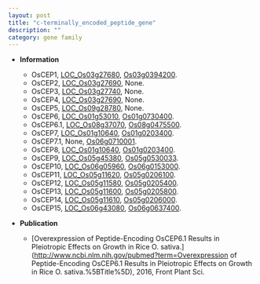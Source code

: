 ```yaml
---
layout: post
title: "c-terminally_encoded_peptide_gene"
description: ""
category: gene family
---
```


* **Information**  
    + OsCEP1, [LOC_Os03g27680](http://rice.uga.edu/cgi-bin/ORF_infopage.cgi?orf=LOC_Os03g27680), [Os03g0394200](http://rapdb.dna.affrc.go.jp/viewer/gbrowse_details/irgsp1?name=Os03g0394200).
    + OsCEP2, [LOC_Os03g27690](http://rice.uga.edu/cgi-bin/ORF_infopage.cgi?orf=LOC_Os03g27690), None.
    + OsCEP3, [LOC_Os03g27740](http://rice.uga.edu/cgi-bin/ORF_infopage.cgi?orf=LOC_Os03g27740), None.
    + OsCEP4, [LOC_Os03g27690](http://rice.uga.edu/cgi-bin/ORF_infopage.cgi?orf=LOC_Os03g27690), None.
    + OsCEP5, [LOC_Os09g28780](http://rice.uga.edu/cgi-bin/ORF_infopage.cgi?orf=LOC_Os09g28780), None.
    + OsCEP6, [LOC_Os01g53010](http://rice.uga.edu/cgi-bin/ORF_infopage.cgi?orf=LOC_Os01g53010), [Os01g0730400](http://rapdb.dna.affrc.go.jp/viewer/gbrowse_details/irgsp1?name=Os01g0730400).
    + OsCEP6.1, [LOC_Os08g37070](http://rice.uga.edu/cgi-bin/ORF_infopage.cgi?orf=LOC_Os08g37070), [Os08g0475500](http://rapdb.dna.affrc.go.jp/viewer/gbrowse_details/irgsp1?name=Os08g0475500).
    + OsCEP7, [LOC_Os01g10640](http://rice.uga.edu/cgi-bin/ORF_infopage.cgi?orf=LOC_Os01g10640), [Os01g0203400](http://rapdb.dna.affrc.go.jp/viewer/gbrowse_details/irgsp1?name=Os01g0203400).
    + OsCEP7.1, None, [Os06g0710001](http://rapdb.dna.affrc.go.jp/viewer/gbrowse_details/irgsp1?name=Os06g0710001).
    + OsCEP8, [LOC_Os01g10640](http://rice.uga.edu/cgi-bin/ORF_infopage.cgi?orf=LOC_Os01g10640), [Os01g0203400](http://rapdb.dna.affrc.go.jp/viewer/gbrowse_details/irgsp1?name=Os01g0203400).
    + OsCEP9, [LOC_Os05g45380](http://rice.uga.edu/cgi-bin/ORF_infopage.cgi?orf=LOC_Os05g45380), [Os05g0530033](http://rapdb.dna.affrc.go.jp/viewer/gbrowse_details/irgsp1?name=Os05g0530033).
    + OsCEP10, [LOC_Os06g05960](http://rice.uga.edu/cgi-bin/ORF_infopage.cgi?orf=LOC_Os06g05960), [Os06g0153000](http://rapdb.dna.affrc.go.jp/viewer/gbrowse_details/irgsp1?name=Os06g0153000).
    + OsCEP11, [LOC_Os05g11620](http://rice.uga.edu/cgi-bin/ORF_infopage.cgi?orf=LOC_Os05g11620), [Os05g0206100](http://rapdb.dna.affrc.go.jp/viewer/gbrowse_details/irgsp1?name=Os05g0206100).
    + OsCEP12, [LOC_Os05g11580](http://rice.uga.edu/cgi-bin/ORF_infopage.cgi?orf=LOC_Os05g11580), [Os05g0205400](http://rapdb.dna.affrc.go.jp/viewer/gbrowse_details/irgsp1?name=Os05g0205400).
    + OsCEP13, [LOC_Os05g11600](http://rice.uga.edu/cgi-bin/ORF_infopage.cgi?orf=LOC_Os05g11600), [Os05g0205800](http://rapdb.dna.affrc.go.jp/viewer/gbrowse_details/irgsp1?name=Os05g0205800).
    + OsCEP14, [LOC_Os05g11610](http://rice.uga.edu/cgi-bin/ORF_infopage.cgi?orf=LOC_Os05g11610), [Os05g0206000](http://rapdb.dna.affrc.go.jp/viewer/gbrowse_details/irgsp1?name=Os05g0206000).
    + OsCEP15, [LOC_Os06g43080](http://rice.uga.edu/cgi-bin/ORF_infopage.cgi?orf=LOC_Os06g43080), [Os06g0637400](http://rapdb.dna.affrc.go.jp/viewer/gbrowse_details/irgsp1?name=Os06g0637400).

* **Publication**  
    + [Overexpression of Peptide-Encoding OsCEP6.1 Results in Pleiotropic Effects on Growth in Rice O. sativa.](http://www.ncbi.nlm.nih.gov/pubmed?term=Overexpression of Peptide-Encoding OsCEP6.1 Results in Pleiotropic Effects on Growth in Rice O. sativa.%5BTitle%5D), 2016, Front Plant Sci.


